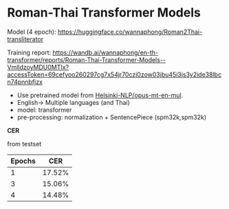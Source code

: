 # Roman-Thai Transformer Models

Model (4 epoch): https://huggingface.co/wannaphong/Roman2Thai-transliterator

Training report: https://wandb.ai/wannaphong/en-th-transformer/reports/Roman-Thai-Transformer-Models--VmlldzoyMDU0MTIx?accessToken=69cefyoo260297cg7x54jr70czj0zow03jbu45i3js3y2ide38lbcn74pnnbfjzx

- Use pretrained model from [Helsinki-NLP/opus-mt-en-mul](https://huggingface.co/Helsinki-NLP/opus-mt-en-mul).
- English-> Multiple languages (and Thai)
- model: transformer
- pre-processing: normalization + SentencePiece (spm32k,spm32k)

**CER**

from testset

| Epochs | CER    |
| ------ | ------ |
| 1      | 17.52% |
| 3      | 15.06% |
| 4      | 14.48% |

